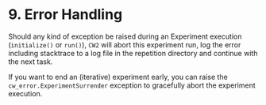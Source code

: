 # 9. Error Handling
Should any kind of exception be raised during an Experiment execution (`initialize()` or `run()`), `CW2` will abort this experiment run, log the error including stacktrace to a log file in the repetition directory and continue with the next task.

If you want to end an (iterative) experiment early, you can raise the `cw_error.ExperimentSurrender` exception to gracefully abort the experiment execution.